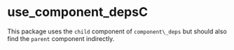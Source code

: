 # use\_component\_depsC

This package uses the `child` component of `component\_deps`
but should also find the `parent` component indirectly.
